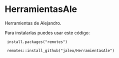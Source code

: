 # HerramientasAle
Herramientas de Alejandro.

Para instalarlas puedes usar este código:

``` install.packages("remotes")```

``` remotes::install_github("jaleo/HerramientasAle")```
